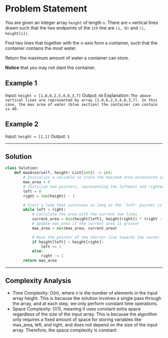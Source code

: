 # Problem Statement

You are given an integer array `height` of length `n`. There are `n` vertical lines drawn such that the two endpoints of the `ith` line are `(i, 0)` and `(i, height[i])`.

Find two lines that together with the x-axis form a container, such that the container contains the most water.

Return the maximum amount of water a container can store.

<b>Notice</b> that you may not slant the container.

## Example 1
Input: `height = [1,8,6,2,5,4,8,3,7]`
Output: `49`
Explanation: `The above vertical lines are represented by array [1,8,6,2,5,4,8,3,7]. In this case, the max area of water (blue section) the container can contain is 49.`


## Example 2
Input: `height = [1,1]`
Output: `1`

---

## Solution

```python
class Solution:
    def maxArea(self, height: List[int]) -> int:
        # Initialize a variable to store the maximum area encoutered so far.
        max_area = 0
        # Initilize two pointers, representing the leftmost and rightmost lines of the container
        left = 0
        right = len(height) - 1

        # Start a loop that continues as long as the 'left' pointer is less than the 'right' pointer.
        while left < right:
            # Calculate the area with the current two lines
            current_area = min(height[left], height[right]) * (right - left)
            # Update max_area if the current area is greater
            max_area = max(max_area, current_area)

            # Move the pointer of the shorter line towards the center 
            if height[left] < height[right]:
                left += 1
            else:
                right -= 1
        return max_area
```

--- 

## Complexity Analysis
- Time Complexity: O(n), where n is the number of elements in the input array height. This is because the solution involves a single pass through the array, and at each step, we only perform constant time operations.
- Space Complexity: O(1), meaning it uses constant extra space regardless of the size of the input array. This is because the algorithm only requires a fixed amount of space for storing variables like max_area, left, and right, and does not depend on the size of the input array. Therefore, the space complexity is constant.
